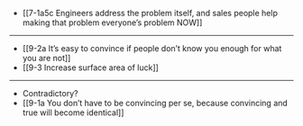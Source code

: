 - [[7-1a5c Engineers address the problem itself, and sales people help making that problem everyone’s problem NOW]]
---
- [[9-2a It’s easy to convince if people don’t know you enough for what you are not]]
- [[9-3 Increase surface area of luck]]
---
- Contradictory?
- [[9-1a You don’t have to be convincing per se, because convincing and true will become identical]]
